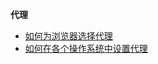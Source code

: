 **代理**

- [如何为浏览器选择代理](/doc/experience/proxy/how-to-use-proxy-in-browser.md)
- [如何在各个操作系统中设置代理](/doc/experience/proxy/how-to-use-proxy-in-os.md)
